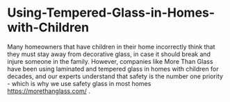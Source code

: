 # Using-Tempered-Glass-in-Homes-with-Children
Many homeowners that have children in their home incorrectly think that they must stay away from decorative glass, in case it should break and injure someone in the family. However, companies like More Than Glass have been using laminated and tempered glass in homes with children for decades, and our experts understand that safety is the number one priority - which is why we use safety glass in most homes https://morethanglass.com/ .
